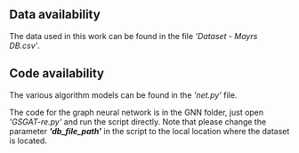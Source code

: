## Data availability
The data used in this work can be found in the file *'Dataset - Mayrs DB.csv'*.

## Code availability
The various algorithm models can be found in the *'net.py'* file.

The code for the graph neural network is in the GNN folder, just open *'GSGAT-re.py'* and run the script directly. 
Note that please change the parameter ***'db_file_path'*** in the script to the local location where the dataset is located.

